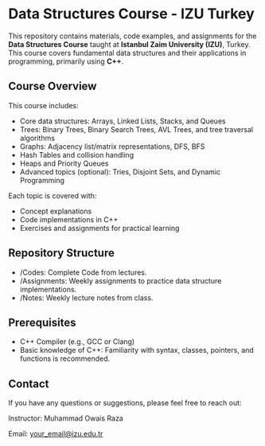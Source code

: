 # Data Structures Course - IZU Turkey

This repository contains materials, code examples, and assignments for the **Data Structures Course** taught at **Istanbul Zaim University (IZU)**, Turkey. This course covers fundamental data structures and their applications in programming, primarily using **C++**.

## Course Overview

This course includes:
- Core data structures: Arrays, Linked Lists, Stacks, and Queues
- Trees: Binary Trees, Binary Search Trees, AVL Trees, and tree traversal algorithms
- Graphs: Adjacency list/matrix representations, DFS, BFS
- Hash Tables and collision handling
- Heaps and Priority Queues
- Advanced topics (optional): Tries, Disjoint Sets, and Dynamic Programming

Each topic is covered with:
- Concept explanations
- Code implementations in C++
- Exercises and assignments for practical learning

## Repository Structure

- /Codes: Complete Code from lectures.
- /Assignments: Weekly assignments to practice data structure implementations.
- /Notes: Weekly lecture notes from class.

## Prerequisites
- C++ Compiler (e.g., GCC or Clang)
- Basic knowledge of C++: Familiarity with syntax, classes, pointers, and functions is recommended.

## Contact
If you have any questions or suggestions, please feel free to reach out:

Instructor: Muhammad Owais Raza

Email: your_email@izu.edu.tr

